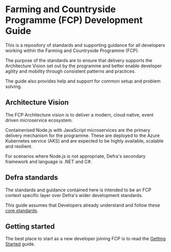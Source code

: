# Farming and Countryside Programme (FCP) Development Guide

This is a repository of standards and supporting guidance for all developers working within the Farming and Countryside Programme (FCP).

The purpose of the standards are to ensure that delivery supports the Architecture Vision set out by the programme and better enable developer agility and mobility through consistent patterns and practices.

The guide also provides help and support for common setup and problem solving.

## Architecture Vision

The FCP Architecture vision is to deliver a modern, cloud native, event driven microservice ecosystem.

Containerised Node.js with JavaScript microservices are the primary delivery mechanism for the programme.  These are deployed to the Azure Kubernetes service (AKS) and are expected to be highly available, scalable and resilient.

For scenarios where Node.js is not appropriate, Defra's secondary framework and language is .NET and C#.

## Defra standards

The standards and guidance contained here is intended to be an FCP context specific layer over Defra's wider development standards.

This guide assumes that Developers already understand and follow these [core standards](https://github.com/DEFRA/software-development-standards/).

## Getting started

The best place to start as a new developer joining FCP is to read the [Getting Started](getting-started.md) guide.
